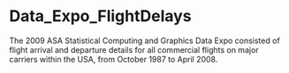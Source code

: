 # Data_Expo_FlightDelays
The 2009 ASA Statistical Computing and Graphics Data Expo consisted of flight arrival and departure  details for all commercial flights on major carriers within the USA, from October 1987 to April 2008.
